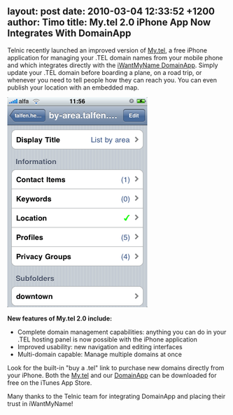 layout: post
date: 2010-03-04 12:33:52 +1200
author: Timo
title: My.tel 2.0 iPhone App Now Integrates With DomainApp
----

Telnic recently launched an improved version of [My.tel](http://telnic.org/tools-iphone-mytel.html), a free iPhone application for managing your .TEL domain names from your mobile phone and which integrates directly with the [iWantMyName DomainApp](https://iwantmyname.com/iphone). Simply update your .TEL domain before boarding a plane, on a road trip, or whenever you need to tell people how they can reach you. You can even publish your location with an embedded map.

![My.tel iPhone App](/media/2010-03-04-Picture_1.png)

**New features of My.tel 2.0 include:**

*   Complete domain management capabilities: anything you can do in your .TEL hosting panel is now possible with the iPhone application
*   Improved usability: new navigation and editing interfaces
*   Multi-domain capable: Manage multiple domains at once

Look for the built-in "buy a .tel" link to purchase new domains directly from your iPhone. Both the [My.tel](http://telnic.org/tools-iphone-mytel.html) and our [DomainApp](https://iwantmyname.com/iphone) can be downloaded for free on the iTunes App Store.

Many thanks to the Telnic team for integrating DomainApp and placing their trust in iWantMyName!
